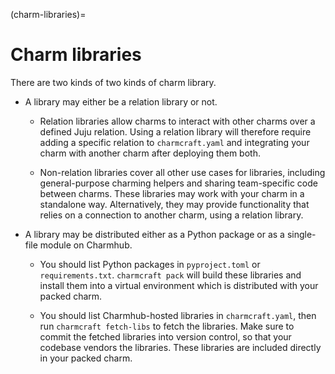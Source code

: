 (charm-libraries)=
# Charm libraries

There are two kinds of two kinds of charm library.

* A library may either be a relation library or not.

    * Relation libraries allow charms to interact with other charms over a defined Juju relation. Using a relation library will therefore require adding a specific relation to `charmcraft.yaml` and integrating your charm with another charm after deploying them both.

    * Non-relation libraries cover all other use cases for libraries, including general-purpose charming helpers and sharing team-specific code between charms. These libraries may work with your charm in a standalone way. Alternatively, they may provide functionality that relies on a connection to another charm, using a relation library.

* A library may be distributed either as a Python package or as a single-file module on Charmhub.

    * You should list Python packages in `pyproject.toml` or `requirements.txt`. `charmcraft pack` will build these libraries and install them into a virtual environment which is distributed with your packed charm.

    * You should list Charmhub-hosted libraries in `charmcraft.yaml`, then run `charmcraft fetch-libs` to fetch the libraries. Make sure to commit the fetched libraries into version control, so that your codebase vendors the libraries. These libraries are included directly in your packed charm.
